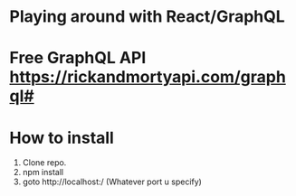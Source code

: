 # Playing around with React/GraphQL 
# Free GraphQL API https://rickandmortyapi.com/graphql#

# How to install
1. Clone repo.
2. npm install
3. goto http://localhost:<PORT>/  (Whatever port u specify)
